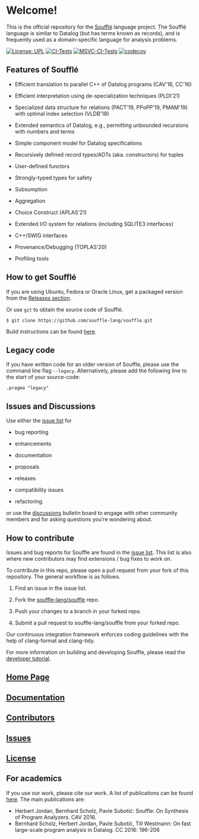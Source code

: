 # Welcome!

This is the official repository for the [Soufflé](https://souffle-lang.github.io) language project.
The Soufflé language is similar to Datalog (but has terms known as records), and is frequently used as a
domain-specific language for analysis problems.

[![License: UPL](https://img.shields.io/badge/License-UPL--1.0-blue.svg)](https://github.com/souffle-lang/souffle/blob/master/LICENSE)
[![CI-Tests](https://github.com/souffle-lang/souffle/actions/workflows/CI-Tests.yml/badge.svg?event=push)](https://github.com/souffle-lang/souffle/actions/workflows/CI-Tests.yml)
[![MSVC-CI-Tests](https://github.com/souffle-lang/souffle/actions/workflows/VS-CI-Tests.yml/badge.svg?event=push)](https://github.com/souffle-lang/souffle/actions/workflows/VS-CI-Tests.yml)
[![codecov](https://codecov.io/gh/souffle-lang/souffle/branch/master/graph/badge.svg)](https://codecov.io/gh/souffle-lang/souffle)

## Features of Soufflé

*   Efficient translation to parallel C++ of Datalog programs (CAV'16, CC'16)

*   Efficient interpretation using de-specialization techniques (PLDI'21)

*   Specialized data structure for relations (PACT'19, PPoPP'19, PMAM'19) with optimal index selection (VLDB'18)

*   Extended semantics of Datalog, e.g., permitting unbounded recursions with numbers and terms

*   Simple component model for Datalog specifications

*   Recursively defined record types/ADTs (aka. constructors) for tuples

*   User-defined functors

*   Strongly-typed types for safety

*   Subsumption

*   Aggregation

*   Choice Construct (APLAS'21)

*   Extended I/O system for relations (including SQLITE3 interfaces)

*   C++/SWIG interfaces

*   Provenance/Debugging (TOPLAS'20)

*   Profiling tools


## How to get Soufflé

If you are using Ubuntu, Fedora or Oracle Linux, get a packaged version from the [Releases section](https://github.com/souffle-lang/souffle/releases).

Or use `git` to obtain the source code of Soufflé.

    $ git clone https://github.com/souffle-lang/souffle.git

Build instructions can be found [here](https://souffle-lang.github.io/build).

## Legacy code

If you have written code for an older version of Souffle, please use the command line flag `--legacy`.
Alternatively, please add the following line to the start of your source-code:

```
.pragma "legacy"
```

## Issues and Discussions

Use either the [issue list](https://github.com/souffle-lang/souffle/issues) for

- bug reporting

- enhancements

- documentation

- proposals

- releases

- compatibility issues

- refactoring.

or use the [discussions](https://github.com/souffle-lang/souffle/discussions) bulletin board to engage with other community members and for asking questions you’re wondering about.

## How to contribute

Issues and bug reports for Souffle are found in the [issue list](https://github.com/souffle-lang/souffle/issues).
This list is also where new contributors may find extensions / bug fixes to work on.

To contribute in this repo, please open a pull request from your fork of this repository.
The general workflow is as follows.

1. Find an issue in the issue list.

2. Fork the [souffle-lang/souffle](http://github.com/souffle-lang/souffle.git) repo.

3. Push your changes to a branch in your forked repo.

4. Submit a pull request to souffle-lang/souffle from your forked repo.

Our continuous integration framework enforces coding guidelines with the help of clang-format and clang-tidy.

For more information on building and developing Souffle, please read the [developer tutorial](https://souffle-lang.github.io/development).

## [Home Page](https://souffle-lang.github.io)

## [Documentation](https://souffle-lang.github.io/docs.html)

## [Contributors](https://souffle-lang.github.io/contributors)

## [Issues](https://github.com/souffle-lang/souffle/issues)

## [License](https://github.com/souffle-lang/souffle/blob/master/licenses/SOUFFLE-UPL.txt)

## For academics

If you use our work, please cite our work. A list of publications can be found [here](https://souffle-lang.github.io/publications). The main publications are:
 * Herbert Jordan, Bernhard Scholz, Pavle Subotić: Souffle: On Synthesis of Program Analyzers. CAV 2016.
 * Bernhard Scholz, Herbert Jordan, Pavle Subotić, Till Westmann: On fast large-scale program analysis in Datalog. CC 2016: 196-206
